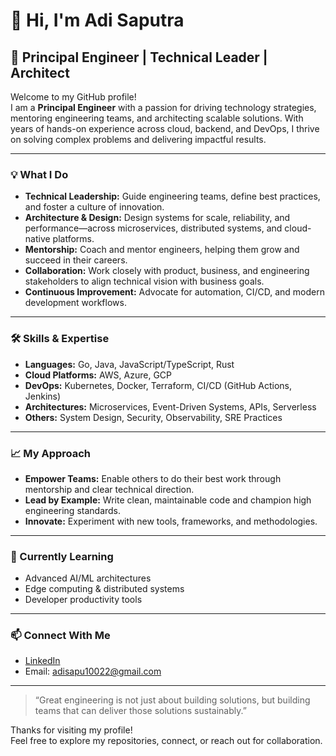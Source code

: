 # 👋 Hi, I'm Adi Saputra

## 🚀 Principal Engineer | Technical Leader | Architect

Welcome to my GitHub profile!  
I am a **Principal Engineer** with a passion for driving technology strategies, mentoring engineering teams, and architecting scalable solutions. With years of hands-on experience across cloud, backend, and DevOps, I thrive on solving complex problems and delivering impactful results.

---

### 💡 What I Do

- **Technical Leadership:** Guide engineering teams, define best practices, and foster a culture of innovation.
- **Architecture & Design:** Design systems for scale, reliability, and performance—across microservices, distributed systems, and cloud-native platforms.
- **Mentorship:** Coach and mentor engineers, helping them grow and succeed in their careers.
- **Collaboration:** Work closely with product, business, and engineering stakeholders to align technical vision with business goals.
- **Continuous Improvement:** Advocate for automation, CI/CD, and modern development workflows.

---

### 🛠️ Skills & Expertise

- **Languages:** Go, Java, JavaScript/TypeScript, Rust
- **Cloud Platforms:** AWS, Azure, GCP
- **DevOps:** Kubernetes, Docker, Terraform, CI/CD (GitHub Actions, Jenkins)
- **Architectures:** Microservices, Event-Driven Systems, APIs, Serverless
- **Others:** System Design, Security, Observability, SRE Practices

---

### 📈 My Approach

- **Empower Teams:** Enable others to do their best work through mentorship and clear technical direction.
- **Lead by Example:** Write clean, maintainable code and champion high engineering standards.
- **Innovate:** Experiment with new tools, frameworks, and methodologies.
---

### 🌱 Currently Learning

- Advanced AI/ML architectures
- Edge computing & distributed systems
- Developer productivity tools

---

### 📫 Connect With Me

- [LinkedIn](https://id.linkedin.com/in/adi-saputra-30470913a)  
- Email: adisapu10022@gmail.com

---

> “Great engineering is not just about building solutions, but building teams that can deliver those solutions sustainably.”

Thanks for visiting my profile!  
Feel free to explore my repositories, connect, or reach out for collaboration.
